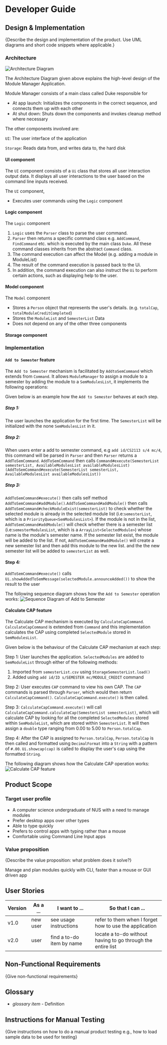 # Developer Guide

## Design & Implementation
{Describe the design and implementation of the product. Use UML diagrams and short code snippets where applicable.}

### Architecture

![Architecture Diagram](https://github.com/DeetoMok/tp/raw/d14fb309c9f816a46ecd19ed26f74b8c8ac1ac03/Architecture.png)

The Architecture Diagram given above explains the high-level design of the Module Manager Application.

Module Manager consists of a main class called Duke responsible for
* At app launch: Initializes the components in the correct sequence, and connects them up with each other
* At shut down: Shuts down the components and invokes cleanup method where necessary

The other components involved are:

`UI`: The user interface of the application

`Storage`: Reads data from, and writes data to, the hard disk

#### UI component
The `UI` component consists of a `Ui` class that stores all user interaction output data. 
It displays all user interactions to the user based on the command line inputs received.

The `UI` component,

*   Executes user commands using the `Logic` component

#### Logic component
The `Logic` component 

1. `Logic` uses the `Parser` class to parse the user command.
2. `Parser` then returns a specific command class e.g. `AddCommand`, `FindCommand` etc. 
which is executed by the main class `Duke`.
All these command classes inherits from the abstract `Command` class.
3. The command execution can affect the Model (e.g. adding a module in ModuleList)
4. The result of the command execution is passed back to the Ui.
5. In addition, the command execution can also instruct the `Ui` to perform certain actions, 
such as displaying help to the user.

#### Model component
The `Model` component
* Stores a `Person` object that represents the user's details. (e.g. `totalCap`, `totalModuleCreditCompleted`)
* Stores the `ModuleList` and `SemesterList` Data
* Does not depend on any of the other three components

#### Storage component



### Implementation

#### `Add to Semester` feature 
The `Add to Semester` mechanism is facilitated by `AddtoSemCommand` which extends from `Command`. 
It allows `ModuleManager` to assign a module to a semester by adding the module to a 
`SemModulesList`, it implements the following operations:

Given below is an example how the `Add to Semester` behaves at each step.

##### Step 1:
The user launches the application for the first time. The `SemesterList` will be initialized with the none 
`SemModulesList` in it.

##### Step 2:
When users enter a add to semester command, e.g `add id/CS2113 s/4 mc/4`, this command will be parsed in `Parser`
and then `Parser` returns a `AddToSemCommand`. `AddToSemCommand` then calls `Command#execute(SemesterList semesterList,
 AvailableModulesList availableModulesList) `
`(AddToSemCommand#execute(SemesterList semesterList, AvailableModulesList availableModulesList))`

##### Step 3:
`AddToSemCommand#execute()` then calls self method `AddToSemCommand#addModule()`.`AddToSemCommand#addModule()`
 then calls `AddToSemCommand#checkModuleExist(semesterList)` to check whether the selected 
module is already in the selected module list (i.e:`semesterList`, which is a `PriorityQueue<SemModulesList>`). 
If the module is not in the list, `AddToSemCommand#addModule()` will check whether there is a semester list
(i.e:`semesterModulesList`, which is a `ArrayList<SelectedModule>`) whose name is the module's semester name. 
If the semester list exist, the module will be added to the list. 
If not, `AddToSemCommand#addModule()` will create a new semester list and then add this module to the new list. and the
the new semester list will be added to `semesterList` as well.

#### Step 4:
`AddToSemCommand#execute()` calls `Ui.showAddedToSemMessage(selectedModule.announceAdded())` to show the result to the 
user

The following sequence diagram shows how the `Add to Semester` operation works:
![Sequence Diagram of Add to Semester](https://github.com/RenzoTsai/tp/blob/ReviseCode_UpdateDG/docs/UML%20img%20folder/Sequence%20Diagram%20of%20Add%20to%20Semester.png)


#### Calculate CAP feature

The Calculate CAP mechanism is executed by `CalculateCapCommand`.  
`CalculateCapCommand` is extended from `Command` and this implementation calculates the CAP using completed 
`SelectedModule` stored in `SemModulesList`.

Given below is the behaviour of the Calculate CAP mechanism at each step:

Step 1: 
User launches the application. `SelectedModules` are added to `SemModuleList` through either of the following methods:
1) Imported from `semesterList.csv` using `StorageSemesterList.load()`
2) Added using `add id/ID s/SEMESTER mc/MODULE_CREDIT` command

Step 2:
User executes `CAP` command to view his own CAP. The `CAP` commands is parsed through `Parser`, which would then return 
`CalculateCapCommand()`. `CalculateCapCommand.execute()` is then called.

Step 3:
`CalculateCapCommand.execute()` will call `CalculateCapCommand.calculateCap(SemesterList semesterList)`, which will
calculate CAP by looking for all the completed `SelectedModules` stored within `SemModuleList`, which are stored within 
`SemesterList`. It will then assign a `double` type ranging from 0.00 to 5.00 to `Person.totalCap`.

Step 4:
After the CAP is assigned to `Person.totalCap`, `Person.totalCap` is then called and formatted using `DecimalFormat` into a `String`
with a pattern of `#.00`. `Ui.showcap(cap)` is called to display the user's cap using the formatted `String`.

The following diagram shows how the Calculate CAP operation works:
![Calculate CAP feature](https://github.com/bennychanya/tp/blob/master/CalculateCap.png?raw=true)


#####



## Product Scope
### Target user profile

* A computer science undergraduate of NUS with a need to manage modules
* Prefer desktop apps over other types
* Able to type quickly
* Prefers to control apps with typing rather than a mouse
* Comfortable using Command Line Input apps

### Value proposition

{Describe the value proposition: what problem does it solve?}

Manage and plan modules quickly with CLI, faster than a mouse or GUI driven app 

## User Stories

|Version| As a ... | I want to ... | So that I can ...|
|--------|----------|---------------|------------------|
|v1.0|new user|see usage instructions|refer to them when I forget how to use the application|
|v2.0|user|find a to-do item by name|locate a to-do without having to go through the entire list|

## Non-Functional Requirements

{Give non-functional requirements}

## Glossary

* *glossary item* - Definition

## Instructions for Manual Testing

{Give instructions on how to do a manual product testing e.g., how to load sample data to be used for testing}
